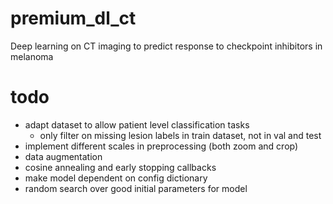 # premium_dl_ct
Deep learning on CT imaging to predict response to checkpoint inhibitors in melanoma


# todo
- adapt dataset to allow patient level classification tasks
    - only filter on missing lesion labels in train dataset, not in val and test
- implement different scales in preprocessing (both zoom and crop)
- data augmentation 
- cosine annealing and early stopping callbacks
- make model dependent on config dictionary
- random search over good initial parameters for model